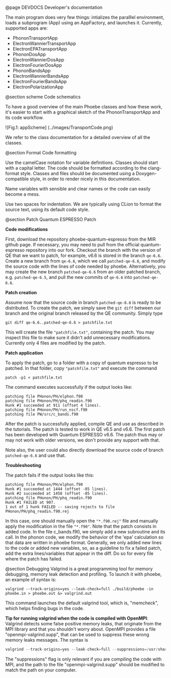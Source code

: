 @page DEVDOCS Developer's documentation

The main program does very few things: intializes the paralllel environment, loads a subprogram (App) using an AppFactory, and launches it. Currently, supported apps are:
* PhononTransportApp
* ElectronWannierTransportApp
* ElectronEPATransportApp
* PhononDosApp
* ElectronWannierDosApp
* ElectronFourierDosApp
* PhononBandsApp
* ElectronWannierBandsApp
* ElectronFourierBandsApp
* ElectronPolarizationApp

@section scheme Code schematics

To have a good overview of the main Phoebe classes and how these work, it's easier to start with a graphical sketch of the PhononTransportApp and its code workflow.

![Fig.1: appScheme] (../images/TransportCode.png)

We refer to the class documentation for a detailed overview of all the classes.





@section Format Code formatting

Use the camelCase notation for variable definitions.
Classes should start with a capital letter.
The code should be formatted according to the clang-format style.
Classes and files should be documented using a Doxygen-compatible style, in order to render nicely in this documentation.

Name variables with sensible and clear names or the code can easily become a mess.

Use two spaces for indentation.
We are typically using CLion to format the source text, using its default code style.





@section Patch Quantum ESPRESSO Patch

**Code modifications**

First, download the repository phoebe-quantum-espresso from the MIR github page.
If necessary, you may need to pull from the official quantum-espresso repository into our fork.
Checkout the branch with the version of QE that we want to patch, for example, v6.6 is stored in the branch `qe-6.6`.
Create a new branch from `qe-6.6`, which we call `patched-qe-6.6`, and modify the source code with the lines of code needed by phoebe.
Alternatively, you may create the new branch `patched-qe-6.6` from an older patched branch, e.g. `patched-qe-6.5`, and pull the new commits of `qe-6.6` into `patched-qe-6.6`.

**Patch creation**

Assume now that the source code in branch `patched-qe-6.6` is ready to be distributed.
To create the patch, we simply save the `git diff` between our branch and the original branch released by the QE community.
Simply type
~~~~~~~~~~~~~~~~~~~~~~~~~~~{.c}
git diff qe-6.6..patched-qe-6.6 > patchfile.txt
~~~~~~~~~~~~~~~~~~~~~~~~~~~
This will create the file `"patchfile.txt"`, containing the patch.
You may inspect this file to make sure it didn't add unnecessary modifications.
Currently only 4 files are modified by the patch.


**Patch application**

To apply the patch, go to a folder with a copy of quantum espresso to be patched. In that folder, copy `"patchfile.txt"` and execute the command

~~~~~~~~~~~~~~~~~~~~~~~~~~~{.c}
patch -p1 < patchfile.txt
~~~~~~~~~~~~~~~~~~~~~~~~~~~

The command executes successfully if the output looks like:

~~~~~~~~~~~~~~~~~~~~~~~~~~~{.c}
patching file PHonon/PH/elphon.f90
patching file PHonon/PH/phq_readin.f90
Hunk #1 succeeded at 911 (offset 4 lines).
patching file PHonon/PH/run_nscf.f90
patching file PW/src/c_bands.f90
~~~~~~~~~~~~~~~~~~~~~~~~~~~

After the patch is successfully applied, compile QE and use as described in the tutorials.
The patch is tested to work in QE v6.5 and v6.6.
The first patch has been developed with Quantum ESPRESSO v6.6.
The patch thus may or may not work with older versions, we don't provide any support with that.

Note also, the user could also directly download the source code of branch `patched-qe-6.6` and use that.



**Troubleshooting**

The patch fails if the output looks like this:

~~~~~~~~~~~~~~~~~~~~~~~~~~~{.c}
patching file PHonon/PH/elphon.f90
Hunk #1 succeeded at 1444 (offset -85 lines).
Hunk #2 succeeded at 1458 (offset -85 lines).
patching file PHonon/PH/phq_readin.f90
Hunk #1 FAILED at 907.
1 out of 1 hunk FAILED -- saving rejects to file PHonon/PH/phq_readin.f90.rej
~~~~~~~~~~~~~~~~~~~~~~~~~~~

In this case, one should manually open the `"*.f90.rej"` file and manually apply the modification in the file `"*.f90"`.
Note that the patch consists in added code. In the file c_bands.f90, we simply add a new subroutine and its call. In the phonon code, we modify the behavior of the 'epa' calculation so that data are written in phoebe format.
Generally, we only added new lines to the code or added new variables, so, as a guideline to fix a failed patch, add the extra lines/variables that appear in the diff. Do so for every file where the patch has failed.





@section Debugging
Valgrind is a great programming tool for memory debugging, memory leak detection and profiling.
To launch it with phoebe, an example of syntax is:
~~~~~~~~~~~~~~~~~~~~~~~~~~~{.c}
valgrind --track-origins=yes --leak-check=full ./build/phoebe -in phoebe.in > phoebe.out &> valgrind.out
~~~~~~~~~~~~~~~~~~~~~~~~~~~
This command launches the default valgrind tool, which is, "memcheck", which helps finding bugs in the code.

**Tip for running valgrind when the code is compiled with OpenMPI**:
Valgrind detects some false positive memory leaks, that originate from the MPI library and that you shouldn't worry about.
OpenMPI provides a file "openmpi-valgrind.supp", that can be used to suppress these wrong memory leaks messages.
The syntax is
~~~~~~~~~~~~~~~~~~~~~~~~~~~{.c }
valgrind --track-origins=yes --leak-check=full --suppressions=/usr/share/openmpi/openmpi-valgrind.supp ./build/phoebe -in phoebe.in > phoebe.out &> valgrind.out
~~~~~~~~~~~~~~~~~~~~~~~~~~~
The "suppressions" flag is only relevant if you are compiling the code with MPI, and the path to the file "openmpi-valgrind.supp" should be modified to match the path on your computer.
